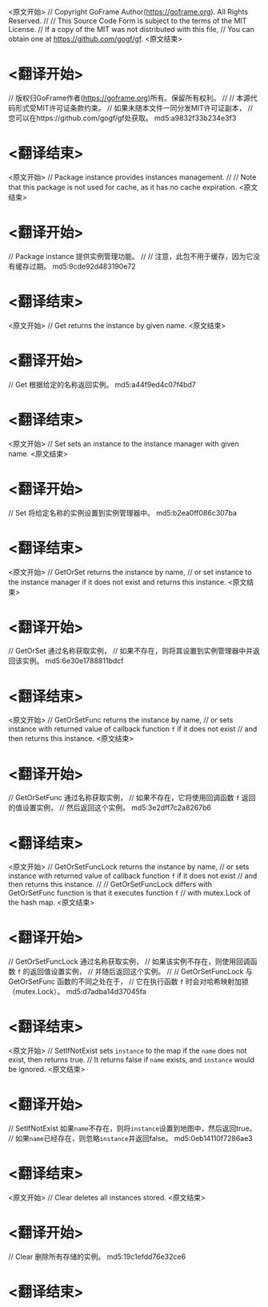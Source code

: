 
<原文开始>
// Copyright GoFrame Author(https://goframe.org). All Rights Reserved.
//
// This Source Code Form is subject to the terms of the MIT License.
// If a copy of the MIT was not distributed with this file,
// You can obtain one at https://github.com/gogf/gf.
<原文结束>

# <翻译开始>
// 版权归GoFrame作者(https://goframe.org)所有。保留所有权利。
//
// 本源代码形式受MIT许可证条款约束。
// 如果未随本文件一同分发MIT许可证副本，
// 您可以在https://github.com/gogf/gf处获取。 md5:a9832f33b234e3f3
# <翻译结束>


<原文开始>
// Package instance provides instances management.
//
// Note that this package is not used for cache, as it has no cache expiration.
<原文结束>

# <翻译开始>
// Package instance 提供实例管理功能。
//
// 注意，此包不用于缓存，因为它没有缓存过期。 md5:9cde92d483190e72
# <翻译结束>


<原文开始>
// Get returns the instance by given name.
<原文结束>

# <翻译开始>
// Get 根据给定的名称返回实例。 md5:a44f9ed4c07f4bd7
# <翻译结束>


<原文开始>
// Set sets an instance to the instance manager with given name.
<原文结束>

# <翻译开始>
// Set 将给定名称的实例设置到实例管理器中。 md5:b2ea0ff086c307ba
# <翻译结束>


<原文开始>
// GetOrSet returns the instance by name,
// or set instance to the instance manager if it does not exist and returns this instance.
<原文结束>

# <翻译开始>
// GetOrSet 通过名称获取实例，
// 如果不存在，则将其设置到实例管理器中并返回该实例。 md5:6e30e1788811bdcf
# <翻译结束>


<原文开始>
// GetOrSetFunc returns the instance by name,
// or sets instance with returned value of callback function `f` if it does not exist
// and then returns this instance.
<原文结束>

# <翻译开始>
// GetOrSetFunc 通过名称获取实例，
// 如果不存在，它将使用回调函数 `f` 返回的值设置实例，
// 然后返回这个实例。 md5:3e2dff7c2a8267b6
# <翻译结束>


<原文开始>
// GetOrSetFuncLock returns the instance by name,
// or sets instance with returned value of callback function `f` if it does not exist
// and then returns this instance.
//
// GetOrSetFuncLock differs with GetOrSetFunc function is that it executes function `f`
// with mutex.Lock of the hash map.
<原文结束>

# <翻译开始>
// GetOrSetFuncLock 通过名称获取实例，
// 如果该实例不存在，则使用回调函数 `f` 的返回值设置实例，
// 并随后返回这个实例。
//
// GetOrSetFuncLock 与 GetOrSetFunc 函数的不同之处在于，
// 它在执行函数 `f` 时会对哈希映射加锁（mutex.Lock）。 md5:d7adba14d37045fa
# <翻译结束>


<原文开始>
// SetIfNotExist sets `instance` to the map if the `name` does not exist, then returns true.
// It returns false if `name` exists, and `instance` would be ignored.
<原文结束>

# <翻译开始>
// SetIfNotExist 如果`name`不存在，则将`instance`设置到地图中，然后返回true。
// 如果`name`已经存在，则忽略`instance`并返回false。 md5:0eb14110f7286ae3
# <翻译结束>


<原文开始>
// Clear deletes all instances stored.
<原文结束>

# <翻译开始>
// Clear 删除所有存储的实例。 md5:19c1efdd76e32ce6
# <翻译结束>


